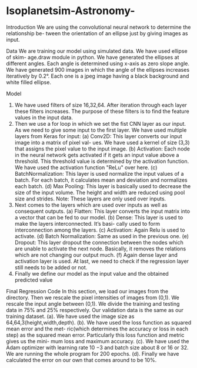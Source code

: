# Isoplanetsim-Astronomy-

Introduction
We are using the convolutional neural network to determine the relationship be-
tween the orientation of an ellipse just by giving images as input.


Data
We are training our model using simulated data. We have used ellipse of skim-
age.draw module in python. We have generated the ellipses at different angles.
Each angle is determined using x-axis as zero slope angle. We have generated 900
images in which the angle of the ellipses increases iteratively by 0.2°. Each one is
a jpeg image having a black background and white filled ellipse.


Model
1. We have used filters of size 16,32,64. After iteration through each layer these
filters increases. The purpose of these filters is to find the feature values in
the input data.
2. Then we use a for loop in which we set the fist CNN layer as our input. As
we need to give some input to the first layer. We have used multiple layers
from Keras for input:
(a) Conv2D: This layer converts our input image into a matrix of pixel val-
ues. We have used a kernel of size (3,3) that assigns the pixel value to
the input image.
(b) Activation: Each node in the neural network gets activated if it gets an
input value above a threshold. This threshold value is determined by
the activation function. We have used the activation function "ReLu"
over here.
(c) BatchNormalization: This layer is used normalize the input values of a
batch. For each batch, it calculates mean and deviation and normalizes
each batch.
(d) Max Pooling: This layer is basically used to decrease the size of the input
volume. The height and width are reduced using pool size and strides.
Note: These layers are only used over inputs.
3. Next comes to the layers which are used over inputs as well as consequent
outputs.
(a) Flatten: This layer converts the input matrix into a vector that can be
fed to our model.
(b) Dense: This layer is used to make the layers interconnected. It’s basi-
cally used to form interconnection among the layers.
(c) Activation: Again Relu is used to activate.
(d) Batch Normalization: Same as used in the previous one.
(e) Dropout: This layer dropout the connection between the nodes which
are unable to activate the next node. Basically, it removes the relations
which are not changing our output much.
(f) Again dense layer and activation layer is used. At last, we need to check
if the regression layer still needs to be added or not.
4. Finally we define our model as the input value and the obtained predicted
value


Final Regression Code
In this section, we load our images from the directory. Then we rescale the
pixel intensities of images from (0,1). We rescale the input angle between
(0,1). We divide the training and testing data in 75% and 25% respectively.
Our validation data is the same as our training dataset.
(a). We have used the image size as 64,64,3(height,width,depth).
(b). We have used the loss function as squared mean error and the met-
ric(which determines the accuracy or loss in each step) as the squared
mean error. Particularly this loss function and metric gives us the mini-
mum loss and maximum accuracy.
(c). We have used the Adam optimizer with learning rate 10 −3 and batch
size about 8 or 16 or 32. We are running the whole program for 200
epochs.
(d). Finally we have calculated the error on our own that comes around to
be 10%.
